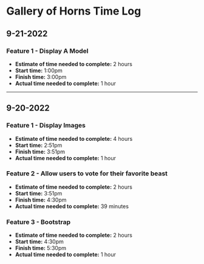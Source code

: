 # Gallery of Horns Time Log

## 9-21-2022

### Feature 1 - Display A Model

- **Estimate of time needed to complete:** 2 hours
- **Start time:** 1:00pm
- **Finish time:** 3:00pm
- **Actual time needed to complete:** 1 hour

---

## 9-20-2022

### Feature 1 - Display Images

  - **Estimate of time needed to complete:** 4 hours
  - **Start time:** 2:51pm
  - **Finish time:** 3:51pm
  - **Actual time needed to complete:** 1 hour


### Feature 2 - Allow users to vote for their favorite beast

  - **Estimate of time needed to complete:** 2 hours
  - **Start time:** 3:51pm
  - **Finish time:** 4:30pm
  - **Actual time needed to complete:** 39 minutes

### Feature 3 - Bootstrap

  - **Estimate of time needed to complete:** 2 hours
  - **Start time:** 4:30pm
  - **Finish time:** 5:30pm
  - **Actual time needed to complete:** 1 hour
